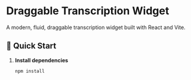 # Draggable Transcription Widget

A modern, fluid, draggable transcription widget built with React and Vite.

## 🚀 Quick Start

1. **Install dependencies**

   ```bash
   npm install